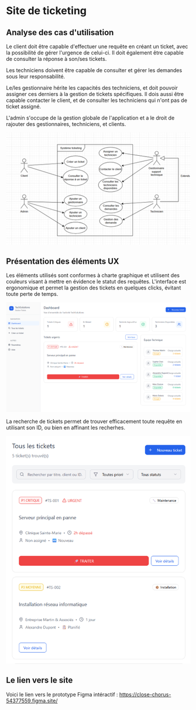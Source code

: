 # Site de ticketing

## Analyse des cas d'utilisation

Le client doit être capable d'effectuer une requête en créant un ticket, avec la possibilité de gérer l'urgence de celui-ci. Il doit également être capable de consulter la réponse à son/ses tickets.

Les techniciens doivent être capable de consulter et gérer les demandes sous leur responsabilité. 

Le/les gestionnaire hérite les capacités des techniciens, et doit pouvoir assigner ces derniers à la gestion de tickets spécifiques. Il dois aussi être capable contacter le client, et de consulter les techniciens qui n'ont pas de ticket assigné.

L'admin s'occupe de la gestion globale de l'application et a le droit de rajouter des gestionnaires, techniciens, et clients.

![Diagramme de cas](Diagramme_de_cas.png)

## Présentation des éléments UX

Les éléments utilisés sont conformes à charte graphique et utilisent des couleurs visant à mettre en évidence le statut des requêtes.
L'interface est ergonomique et permet la gestion des tickets en quelques clicks, évitant toute perte de temps.

![Présentation du site](Dashboard.png)

La recherche de tickets permet de trouver efficacement toute requête en utilisant son ID, ou bien en affinant les recherhes.

![Tous les tickets](Tous_les_tickets.png)

## Le lien vers le site

Voici le lien vers le prototype Figma intéractif : https://close-chorus-54377559.figma.site/